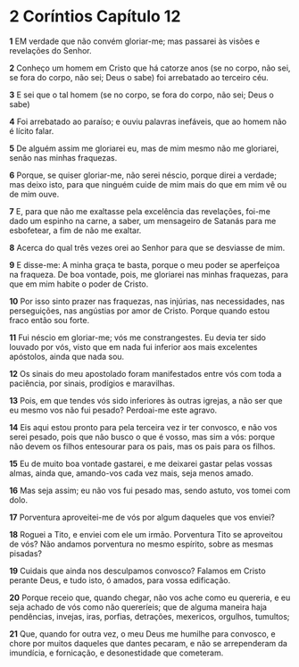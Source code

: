 # 2 Coríntios Capítulo 12

**1** 	EM verdade que não convém gloriar-me; mas passarei às visões e revelações do Senhor.

**2** 	Conheço um homem em Cristo que há catorze anos (se no corpo, não sei, se fora do corpo, não sei; Deus o sabe) foi arrebatado ao terceiro céu.

**3** 	E sei que o tal homem (se no corpo, se fora do corpo, não sei; Deus o sabe)

**4** 	Foi arrebatado ao paraíso; e ouviu palavras inefáveis, que ao homem não é lícito falar.

**5** 	De alguém assim me gloriarei eu, mas de mim mesmo não me gloriarei, senão nas minhas fraquezas.

**6** 	Porque, se quiser gloriar-me, não serei néscio, porque direi a verdade; mas deixo isto, para que ninguém cuide de mim mais do que em mim vê ou de mim ouve.

**7** 	E, para que não me exaltasse pela excelência das revelações, foi-me dado um espinho na carne, a saber, um mensageiro de Satanás para me esbofetear, a fim de não me exaltar.

**8** 	Acerca do qual três vezes orei ao Senhor para que se desviasse de mim.

**9** 	E disse-me: A minha graça te basta, porque o meu poder se aperfeiçoa na fraqueza. De boa vontade, pois, me gloriarei nas minhas fraquezas, para que em mim habite o poder de Cristo.

**10** 	Por isso sinto prazer nas fraquezas, nas injúrias, nas necessidades, nas perseguições, nas angústias por amor de Cristo. Porque quando estou fraco então sou forte.

**11** 	Fui néscio em gloriar-me; vós me constrangestes. Eu devia ter sido louvado por vós, visto que em nada fui inferior aos mais excelentes apóstolos, ainda que nada sou.

**12** 	Os sinais do meu apostolado foram manifestados entre vós com toda a paciência, por sinais, prodígios e maravilhas.

**13** 	Pois, em que tendes vós sido inferiores às outras igrejas, a não ser que eu mesmo vos não fui pesado? Perdoai-me este agravo.

**14** 	Eis aqui estou pronto para pela terceira vez ir ter convosco, e não vos serei pesado, pois que não busco o que é vosso, mas sim a vós: porque não devem os filhos entesourar para os pais, mas os pais para os filhos.

**15** 	Eu de muito boa vontade gastarei, e me deixarei gastar pelas vossas almas, ainda que, amando-vos cada vez mais, seja menos amado.

**16** 	Mas seja assim; eu não vos fui pesado mas, sendo astuto, vos tomei com dolo.

**17** 	Porventura aproveitei-me de vós por algum daqueles que vos enviei?

**18** 	Roguei a Tito, e enviei com ele um irmão. Porventura Tito se aproveitou de vós? Não andamos porventura no mesmo espírito, sobre as mesmas pisadas?

**19** 	Cuidais que ainda nos desculpamos convosco? Falamos em Cristo perante Deus, e tudo isto, ó amados, para vossa edificação.

**20** 	Porque receio que, quando chegar, não vos ache como eu quereria, e eu seja achado de vós como não quereríeis; que de alguma maneira haja pendências, invejas, iras, porfias, detrações, mexericos, orgulhos, tumultos;

**21** 	Que, quando for outra vez, o meu Deus me humilhe para convosco, e chore por muitos daqueles que dantes pecaram, e não se arrependeram da imundícia, e fornicação, e desonestidade que cometeram.

